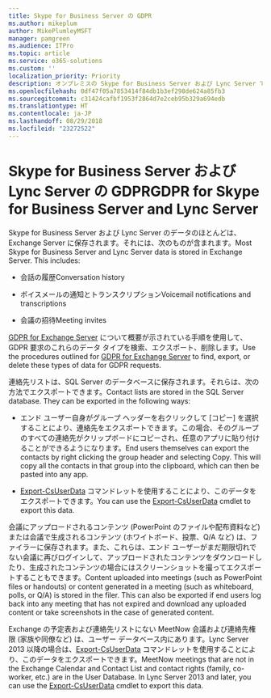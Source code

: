 ```yaml
---
title: Skype for Business Server の GDPR
ms.author: mikeplum
author: MikePlumleyMSFT
manager: pamgreen
ms.audience: ITPro
ms.topic: article
ms.service: o365-solutions
ms.custom: ''
localization_priority: Priority
description: オンプレミスの Skype for Business Server および Lync Server での GDPR の要件に対応する方法について説明します。
ms.openlocfilehash: 0df47f05a7853414f84db1b3ef298de624a85fb3
ms.sourcegitcommit: c31424cafbf1953f2864d7e2ceb95b329a694edb
ms.translationtype: HT
ms.contentlocale: ja-JP
ms.lasthandoff: 08/29/2018
ms.locfileid: "23272522"
---
```

# <a name="gdpr-for-skype-for-business-server-and-lync-server"></a><span data-ttu-id="e76cb-103">Skype for Business Server および Lync Server の GDPR</span><span class="sxs-lookup"><span data-stu-id="e76cb-103">GDPR for Skype for Business Server and Lync Server</span></span>

<span data-ttu-id="e76cb-p101">Skype for Business Server および Lync Server のデータのほとんどは、Exchange Server に保存されます。それには、次のものが含まれます。</span><span class="sxs-lookup"><span data-stu-id="e76cb-p101">Most Skype for Business Server and Lync Server data is stored in Exchange Server. This includes:</span></span>

-   <span data-ttu-id="e76cb-106">会話の履歴</span><span class="sxs-lookup"><span data-stu-id="e76cb-106">Conversation history</span></span>

-   <span data-ttu-id="e76cb-107">ボイスメールの通知とトランスクリプション</span><span class="sxs-lookup"><span data-stu-id="e76cb-107">Voicemail notifications and transcriptions</span></span>

-   <span data-ttu-id="e76cb-108">会議の招待</span><span class="sxs-lookup"><span data-stu-id="e76cb-108">Meeting invites</span></span>

<span data-ttu-id="e76cb-109">[GDPR for Exchange Server](gdpr-for-exchange-server.md) について概要が示されている手順を使用して、GDPR 要求のこれらのデータ タイプを検索、エクスポート、削除します。</span><span class="sxs-lookup"><span data-stu-id="e76cb-109">Use the procedures outlined for [GDPR for Exchange Server](gdpr-for-exchange-server.md) to find, export, or delete these types of data for GDPR requests.</span></span>

<span data-ttu-id="e76cb-p102">連絡先リストは、SQL Server のデータベースに保存されます。それらは、次の方法でエクスポートできます。</span><span class="sxs-lookup"><span data-stu-id="e76cb-p102">Contact lists are stored in the SQL Server database. They can be exported in the following ways:</span></span>

-   <span data-ttu-id="e76cb-p103">エンド ユーザー自身がグループ ヘッダーを右クリックして [コピー] を選択することにより、連絡先をエクスポートできます。この場合、そのグループのすべての連絡先がクリップボードにコピーされ、任意のアプリに貼り付けることができるようになります。</span><span class="sxs-lookup"><span data-stu-id="e76cb-p103">End users themselves can export the contacts by right clicking the group header and selecting Copy. This will copy all the contacts in that group into the clipboard, which can then be pasted into any app.</span></span>

-   <span data-ttu-id="e76cb-114">[Export-CsUserData](https://docs.microsoft.com/ja-JP/powershell/module/skype/export-csuserdata) コマンドレットを使用することにより、このデータをエクスポートできます。</span><span class="sxs-lookup"><span data-stu-id="e76cb-114">You can use the [Export-CsUserData](https://docs.microsoft.com/ja-JP/powershell/module/skype/export-csuserdata) cmdlet to export this data.</span></span>

<span data-ttu-id="e76cb-p104">会議にアップロードされるコンテンツ (PowerPoint のファイルや配布資料など) または会議で生成されるコンテンツ (ホワイトボード、投票、Q/A など) は、ファイラーに保存されます。また、これらは、エンド ユーザーがまだ期限切れでない会議に再びログインして、アップロードされたコンテンツをダウンロードしたり、生成されたコンテンツの場合にはスクリーンショットを撮ってエクスポートすることもできます。</span><span class="sxs-lookup"><span data-stu-id="e76cb-p104">Content uploaded into meetings (such as PowerPoint files or handouts) or content generated in a meeting (such as whiteboard, polls, or Q/A) is stored in the filer. This can also be exported if end users log back into any meeting that has not expired and download any uploaded content or take screenshots in the case of generated content.</span></span>

<span data-ttu-id="e76cb-p105">Exchange の予定表および連絡先リストにない MeetNow 会議および連絡先権限 (家族や同僚など) は、ユーザー データベース内にあります。Lync Server 2013 以降の場合は、[Export-CsUserData](https://docs.microsoft.com/ja-JP/powershell/module/skype/export-csuserdata) コマンドレットを使用することにより、このデータをエクスポートできます。</span><span class="sxs-lookup"><span data-stu-id="e76cb-p105">MeetNow meetings that are not in the Exchange Calendar and Contact List and contact rights (family, co-worker, etc.) are in the User Database. In Lync Server 2013 and later, you can use the [Export-CsUserData](https://docs.microsoft.com/ja-JP/powershell/module/skype/export-csuserdata) cmdlet to export this data.</span></span>
